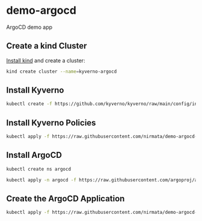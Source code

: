 # demo-argocd
ArgoCD demo app

## Create a kind Cluster

[Install kind](https://kind.sigs.k8s.io/) and create a cluster:

```sh
kind create cluster --name=kyverno-argocd
```

## Install Kyverno

```sh
kubectl create -f https://github.com/kyverno/kyverno/raw/main/config/install-latest-testing.yaml
```

## Install Kyverno Policies

```sh
kubectl apply -f https://raw.githubusercontent.com/nirmata/demo-argocd-kyverno/main/config/kyverno-policies.yaml
```

## Install ArgoCD

```sh
kubectl create ns argocd
```

```sh
kubectl apply -n argocd -f https://raw.githubusercontent.com/argoproj/argo-cd/v2.10.0-rc1/manifests/install.yaml
```

## Create the ArgoCD Application

```sh
kubectl apply -f https://raw.githubusercontent.com/nirmata/demo-argocd-kyverno/main/config/argocd-app/application.yaml
```

